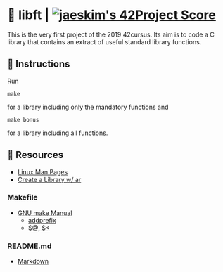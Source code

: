 # :large_orange_diamond: libft | [![jaeskim's 42Project Score](https://badge42.herokuapp.com/api/project/floogman/Libft)](https://github.com/JaeSeoKim/badge42)

This is the very first project of the 2019 42cursus. Its aim is to code a C library that contains an extract of useful standard library functions.

## :small_orange_diamond: Instructions

Run
```
make
```
for a library including only the mandatory functions and
```
make bonus
```
for a library including all functions.

## :small_orange_diamond: Resources
- [Linux Man Pages](https://linux.die.net/man/)
- [Create a Library w/ ar](https://www.ibm.com/docs/en/zos/2.4.0?topic=descriptions-ar-create-maintain-library-archives)
### Makefile
- [GNU make Manual](https://www.gnu.org/software/make/manual/make.html)
    - [addprefix](https://www.gnu.org/software/make/manual/make.html#File-Name-Functions)
    - [$@, $<](https://www.gnu.org/software/make/manual/html_node/Automatic-Variables.html#Automatic-Variables)
### README.md
- [Markdown](https://docs.github.com/en/github/writing-on-github/getting-started-with-writing-and-formatting-on-github/basic-writing-and-formatting-syntax)

